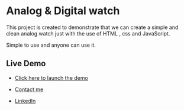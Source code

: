 
# Analog & Digital watch

This project is created to demonstrate that we can create a simple and clean analog watch just with the use of HTML , css and JavaScript.

Simple to use and anyone can use it.




## Live Demo

 - [Click here to launch the demo](https://analog-watch-dynamic.vercel.app/)
 


 - [Contact me](mailto:amy111patel@gmail.com)
 - [LinkedIn](https://www.linkedin.com/in/amit-patel-1a4808b7/)

